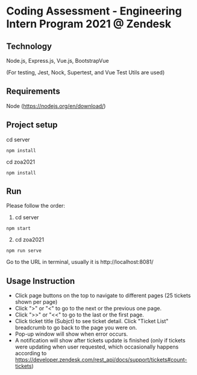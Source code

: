 # Coding Assessment - Engineering Intern Program 2021 @ Zendesk

## Technology

Node.js, Express.js, Vue.js, BootstrapVue

(For testing, Jest, Nock, Supertest, and Vue Test Utils are used)

## Requirements

Node (https://nodejs.org/en/download/)

## Project setup

cd server

```
npm install
```

cd zoa2021

```
npm install
```

## Run

Please follow the order:

1. cd server

```
npm start
```

2. cd zoa2021

```
npm run serve
```

Go to the URL in terminal, usually it is http://localhost:8081/

## Usage Instruction

- Click page buttons on the top to navigate to different pages (25 tickets shown per page)
- Click ">" or "<" to go to the next or the previous one page.
- Click ">>" or "<<" to go to the last or the first page.
- Click ticket title (Subjct) to see ticket detail. Click "Ticket List" breadcrumb to go back to the page you were on.
- Pop-up window will show when error occurs.
- A notification will show after tickets update is finished (only if tickets were updating when user requested, which occasionally happens according to https://developer.zendesk.com/rest_api/docs/support/tickets#count-tickets)
